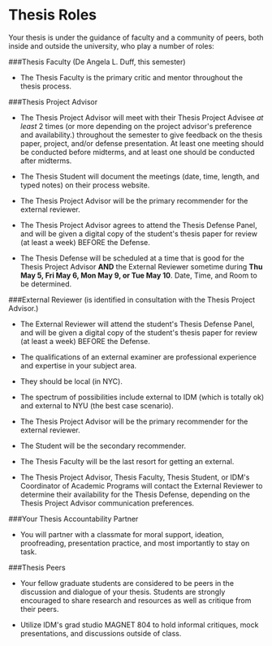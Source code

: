 # Thesis Roles

Your thesis is under the guidance of faculty and a community of peers, both inside and outside the university, who play a number of roles:

###Thesis Faculty (De Angela L. Duff, this semester)

* The Thesis Faculty is the primary critic and mentor throughout the thesis process. 

###Thesis Project Advisor

* The Thesis Project Advisor will meet with their Thesis Project Advisee *at least* 2 times (or more depending on the project advisor's preference and availability.) throughout the semester to give feedback on the thesis paper, project, and/or defense presentation. At least one meeting should be conducted before midterms, and at least one should be conducted after midterms.

* The Thesis Student will document the meetings (date, time, length, and typed notes) on their process website. 

* The Thesis Project Advisor will be the primary recommender for the external reviewer.

* The Thesis Project Advisor agrees to attend the Thesis Defense Panel, and will be given a digital copy of the student's thesis paper for review (at least a week) BEFORE the Defense.

* The Thesis Defense will be scheduled at a time that is good for the Thesis Project Advisor **AND** the External Reviewer sometime during **Thu May 5, Fri May 6, Mon May 9, or Tue May 10**. Date, Time, and Room to be determined.

###External Reviewer (is identified in consultation with the Thesis Project Advisor.)
* The External Reviewer will attend the student's Thesis Defense Panel, and will be given a digital copy of the student's thesis paper for review (at least a week) BEFORE the Defense.

* The qualifications of an external examiner are professional experience and expertise in your subject area. 

* They should be local (in NYC).

* The spectrum of possibilities include external to IDM (which is totally ok) and external to NYU (the best case scenario).

* The Thesis Project Advisor will be the primary recommender for the external reviewer.

* The Student will be the secondary recommender.

* The Thesis Faculty will be the last resort for getting an external.

* The Thesis Project Advisor, Thesis Faculty, Thesis Student, or IDM's Coordinator of Academic Programs will contact the External Reviewer to determine their availability for the Thesis Defense, depending on the Thesis Project Advisor communication preferences. 







###Your Thesis Accountability Partner

* You will partner with a classmate for moral support, ideation, proofreading, presentation practice, and most importantly to stay on task.

###Thesis Peers

* Your fellow graduate students are considered to be peers in the discussion and dialogue of your thesis. Students are strongly encouraged to share research and resources as well as critique from their peers. 

* Utilize IDM's grad studio MAGNET 804 to hold informal critiques, mock presentations, and discussions outside of class.